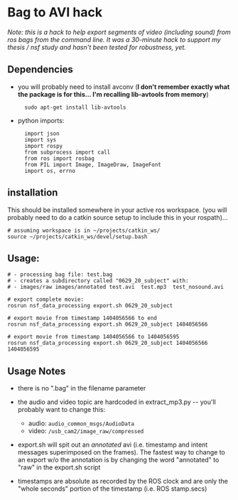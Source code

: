 # Bag to AVI hack

_Note: this is a hack to help export segments of video (including sound) from ros bags from the command line.  It was a 30-minute hack to support my thesis / nsf study and hasn't been tested for robustness, yet._

## Dependencies

- you will probably need to install avconv (**I don't remember exactly what the package is for this... I'm recalling lib-avtools from memory**)
 
        sudo apt-get install lib-avtools

- python imports:

        import json
        import sys
        import rospy
        from subprocess import call
        from ros import rosbag
        from PIL import Image, ImageDraw, ImageFont
        import os, errno


## installation

This should be installed somewhere in your active ros workspace. (you will probably need to do a catkin source setup to include this in your rospath)... 

    # assuming workspace is in ~/projects/catkin_ws/
    source ~/projects/catkin_ws/devel/setup.bash

## Usage:

    # - processing bag file: test.bag
    # - creates a subdirectory called "0629_20_subject" with:
    # - images/raw images/annotated	test.avi  test.mp3  test_nosound.avi
    
    # export complete movie:
    rosrun nsf_data_processing export.sh 0629_20_subject
    
    # export movie from timestamp 1404056566 to end
    rosrun nsf_data_processing export.sh 0629_20_subject 1404056566

    # export movie from timestamp 1404056566 to 1404056595
    rosrun nsf_data_processing export.sh 0629_20_subject 1404056566 1404056595



## Usage Notes

- there is no ".bag" in the filename parameter
- the audio and video topic are hardcoded in extract_mp3.py -- you'll probably want to change this:

	- audio: `audio_common_msgs/AudioData`
	- video: `/usb_cam2/image_raw/compressed`
	
- export.sh will spit out an _annotated_ avi (i.e. timestamp and intent messages superimposed on the frames). The fastest way to change to an export w/o the annotation is by changing the word "annotated" to "raw" in the export.sh script
- timestamps are absolute as recorded by the ROS clock and are only the "whole seconds" portion of the timestamp (i.e. ROS stamp.secs)


